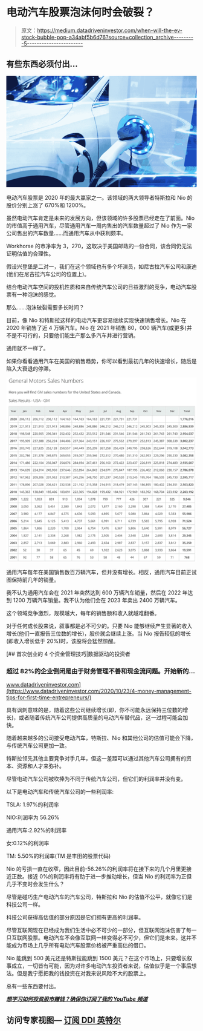 # 电动汽车股票泡沫何时会破裂？

> 原文：<https://medium.datadriveninvestor.com/when-will-the-ev-stock-bubble-pop-a34abf5b6d76?source=collection_archive---------5----------------------->

## 有些东西必须付出…

![](img/1f8acb23f7878be9d76d9ad141bfdbed.png)

电动汽车股票是 2020 年的最大赢家之一。该领域的两大领导者特斯拉和 Nio 的股价分别上涨了 670%和 1200%。

虽然电动汽车肯定是未来的发展方向，但该领域的许多股票已经走在了前面。Nio 的市值高于通用汽车，尽管通用汽车一周内售出的汽车数量超过了 Nio 作为一家公司售出的汽车数量……而通用汽车从中获利颇丰。

Workhorse 的市净率为 3，270，这取决于美国邮政的一份合同，该合同仍无法证明估值的合理性。

假设兴登堡是二对一，我们在这个领域也有多个坏演员，如尼古拉汽车公司和康迪(他们在尼古拉汽车公司的位置上)。

结合电动汽车空间的投机性质和来自传统汽车公司的日益激烈的竞争，电动汽车股票有一种泡沫的感觉。

那么……泡沫破裂需要多长时间？

目前，像 Nio 和特斯拉这样的电动汽车更容易继续实现快速销售增长。Nio 在 2020 年销售了近 4 万辆汽车。Nio 在 2021 年销售 80，000 辆汽车(或更多)并不是不可行的，只要他们能生产那么多汽车并进行营销。

通用就不一样了。

如果你看看通用汽车在美国的销售趋势，你可以看到最初几年的快速增长，随后是陷入大衰退的停滞。

![](img/6e6d3796d6be6ab5e8511f0b14a87d8a.png)

通用汽车每年在美国销售数百万辆汽车，但并没有增长。相反，通用汽车目前正试图保持前几年的销量。

我不认为通用汽车会在 2021 年突然达到 600 万辆汽车销量，然后在 2022 年达到 1200 万辆汽车销量。我不认为他们会在 2023 年卖出 2400 万辆汽车。

这个领域竞争激烈，规模越大，每年的销售额和收入就越难翻番。

对于任何成长股来说，叙事都是必不可少的。只要 Nio 能够继续产生显著的收入增长(他们一直报告三位数的增长)，股价就会继续上涨。当 Nio 报告较低的增长(即收入增长低于 20%)时，该股将会猛然惊醒。

[](https://www.datadriveninvestor.com/2020/10/23/4-money-management-tips-for-first-time-entrepreneurs/) [## 首次创业的 4 个资金管理技巧|数据驱动的投资者

### 超过 82%的企业倒闭是由于财务管理不善和现金流问题。开始新的…

www.datadriveninvestor.com](https://www.datadriveninvestor.com/2020/10/23/4-money-management-tips-for-first-time-entrepreneurs/) 

具有讽刺意味的是，随着这些公司继续增长(即，你不可能永远保持三位数的增长)，或者随着传统汽车公司提供高质量的电动汽车替代品，这一过程可能会加快。

随着越来越多的公司接受电动汽车，特斯拉、Nio 和其他公司的估值可能会下降，与传统汽车公司更加一致。

特斯拉领先其他主要竞争对手几年，但这一差距可以通过其他汽车公司拥有的资本、资源和人才来弥补。

尽管电动汽车公司被吹捧为不同于传统汽车公司，但它们的利润率并没有变。

以下是电动汽车和传统汽车公司的一些利润率:

TSLA: 1.97%的利润率

NIO:利润率为 56.26%

通用汽车:2.92%的利润率

女:0.12%的利润率

TM: 5.50%的利润率(TM 是丰田的股票代码)

Nio 的亏损一直在收窄，因此目前-56.26%的利润率将在接下来的几个月里更接近正数。接近 0%的利润率将有助于进一步推动增长，但当 Nio 的利润率为正但几乎不变时会发生什么？

尽管是碰巧生产电动汽车的汽车公司，特斯拉和 Nio 的估值不公平，就像它们是科技公司一样。

科技公司获得高估值的部分原因是它们拥有更高的利润率。

尽管互联网现在已经成为我们生活中必不可少的一部分，但互联网泡沫伤害了每一只互联网股票。电动汽车不会像互联网一样变得必不可少，但它们是未来。这并不能成为市场上几乎所有电动汽车股票价格被严重高估的借口。

Nio 能跳到 500 美元还是特斯拉能跳到 1500 美元？在这个市场上，只要增长叙事成立，一切皆有可能，因为对许多电动汽车投资者来说，估值似乎是一个事后想法。但是我宁愿把我的钱投资在对我来说风险不大的股票上。

总有一些东西要付出。

[***想学习如何投资股市赚钱？确保你订阅了我的 YouTube 频道***](http://bit.ly/2W4ag01)

## 访问专家视图— [订阅 DDI 英特尔](https://datadriveninvestor.com/ddi-intel)